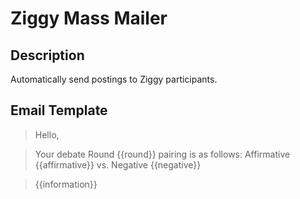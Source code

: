 # Ziggy Mass Mailer

## Description
Automatically send postings to Ziggy participants.

## Email Template
> Hello,

> Your debate Round {{round}} pairing is as follows:
> Affirmative {{affirmative}} vs. Negative {{negative}}

> {{information}}
